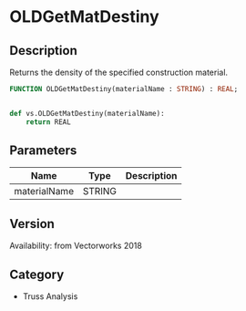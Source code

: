 # OLDGetMatDestiny

## Description
Returns the density of the specified construction material.

```pascal
FUNCTION OLDGetMatDestiny(materialName : STRING) : REAL;
```

```python

def vs.OLDGetMatDestiny(materialName):
    return REAL
```

## Parameters
|Name|Type|Description|
|---|---|---|
|materialName|STRING||

## Version
Availability: from Vectorworks 2018
## Category
* Truss Analysis

